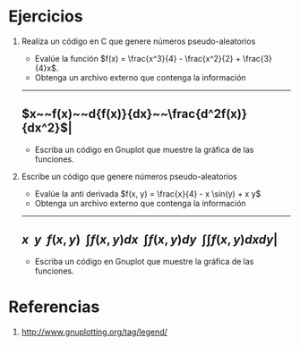 # Ejercicios

1. Realiza un código en C que genere números pseudo-aleatorios 
	- Evalúe la función $`f(x) = \frac{x^3}{4} - \frac{x^2}{2} + \frac{3}{4}x`$.
	- Obtenga un archivo externo que contenga la información

	-------------------------------------------------
	$`x~~f(x)~~d{f(x)}{dx}~~\frac{d^2f(x)}{dx^2}`$|
	-------------------------------------------------

	- Escriba un código en Gnuplot que muestre la gráfica de las funciones.
2. Escribe un código que genere números pseudo-aleatorios
	- Evalúe la anti derivada $`f(x, y) = \frac{x}{4} - x \sin(y) + x y`$
	- Obtenga un archivo externo que contenga la información

	-------------------------------------------------------------------------
	$`x~~y~~f(x, y)~~\int f(x,y)dx~~\int f(x,y)dy~~\int\int f(x,y) dx dy`$|
	-------------------------------------------------------------------------

	- Escriba un código en Gnuplot que muestre la gráfica de las funciones.


# Referencias

1. http://www.gnuplotting.org/tag/legend/
